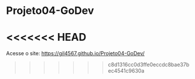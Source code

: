 # Projeto04-GoDev
<<<<<<< HEAD
=======
Acesse o site: https://gil4567.github.io/Projeto04-GoDev/

>>>>>>> c8d1316cc0d3ffe0eccdc8bae37bec4541c9630a
